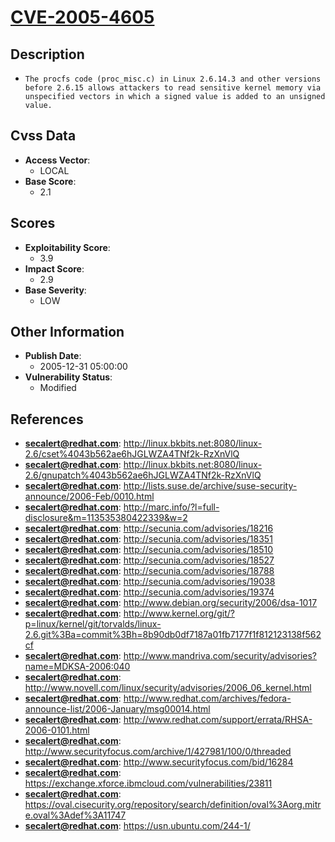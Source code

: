 
# [CVE-2005-4605](http://linux.bkbits.net:8080/linux-2.6/cset%4043b562ae6hJGLWZA4TNf2k-RzXnVlQ)

## Description

- `The procfs code (proc_misc.c) in Linux 2.6.14.3 and other versions before 2.6.15 allows attackers to read sensitive kernel memory via unspecified vectors in which a signed value is added to an unsigned value.`

## Cvss Data

- **Access Vector**:
  - LOCAL
- **Base Score**:
  - 2.1

## Scores

- **Exploitability Score**:
  - 3.9
- **Impact Score**:
  - 2.9
- **Base Severity**:
  - LOW

## Other Information

- **Publish Date**:
  - 2005-12-31 05:00:00
- **Vulnerability Status**:
  - Modified

## References

- **secalert@redhat.com**: http://linux.bkbits.net:8080/linux-2.6/cset%4043b562ae6hJGLWZA4TNf2k-RzXnVlQ
- **secalert@redhat.com**: http://linux.bkbits.net:8080/linux-2.6/gnupatch%4043b562ae6hJGLWZA4TNf2k-RzXnVlQ
- **secalert@redhat.com**: http://lists.suse.de/archive/suse-security-announce/2006-Feb/0010.html
- **secalert@redhat.com**: http://marc.info/?l=full-disclosure&m=113535380422339&w=2
- **secalert@redhat.com**: http://secunia.com/advisories/18216
- **secalert@redhat.com**: http://secunia.com/advisories/18351
- **secalert@redhat.com**: http://secunia.com/advisories/18510
- **secalert@redhat.com**: http://secunia.com/advisories/18527
- **secalert@redhat.com**: http://secunia.com/advisories/18788
- **secalert@redhat.com**: http://secunia.com/advisories/19038
- **secalert@redhat.com**: http://secunia.com/advisories/19374
- **secalert@redhat.com**: http://www.debian.org/security/2006/dsa-1017
- **secalert@redhat.com**: http://www.kernel.org/git/?p=linux/kernel/git/torvalds/linux-2.6.git%3Ba=commit%3Bh=8b90db0df7187a01fb7177f1f812123138f562cf
- **secalert@redhat.com**: http://www.mandriva.com/security/advisories?name=MDKSA-2006:040
- **secalert@redhat.com**: http://www.novell.com/linux/security/advisories/2006_06_kernel.html
- **secalert@redhat.com**: http://www.redhat.com/archives/fedora-announce-list/2006-January/msg00014.html
- **secalert@redhat.com**: http://www.redhat.com/support/errata/RHSA-2006-0101.html
- **secalert@redhat.com**: http://www.securityfocus.com/archive/1/427981/100/0/threaded
- **secalert@redhat.com**: http://www.securityfocus.com/bid/16284
- **secalert@redhat.com**: https://exchange.xforce.ibmcloud.com/vulnerabilities/23811
- **secalert@redhat.com**: https://oval.cisecurity.org/repository/search/definition/oval%3Aorg.mitre.oval%3Adef%3A11747
- **secalert@redhat.com**: https://usn.ubuntu.com/244-1/
